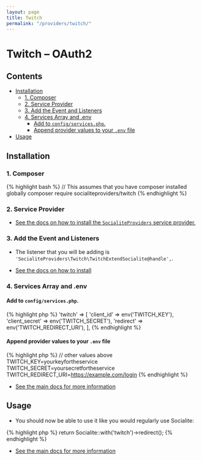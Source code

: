 ```yaml
---
layout: page
title: Twitch
permalink: "/providers/twitch/"
---
```

# Twitch – OAuth2

## Contents

- [Installation](#installation)
  - [1. Composer](#1-composer)
  - [2. Service Provider](#2-service-provider)
  - [3. Add the Event and Listeners](#3-add-the-event-and-listeners)
  - [4. Services Array and .env](#4-services-array-and-env)
    - [Add to `config/services.php`.](#add-to-configservicesphp)
    - [Append provider values to your `.env` file](#append-provider-values-to-your-env-file)
- [Usage](#usage)


## Installation

### 1. Composer

{% highlight bash %}
// This assumes that you have composer installed globally
composer require socialiteproviders/twitch
{% endhighlight %}

### 2. Service Provider

* [See the docs on how to install the `SocialiteProviders` service provider.](https://github.com/SocialiteProviders/Manager#2-service-provider)


### 3. Add the Event and Listeners

* The listener that you will be adding is `'SocialiteProviders\Twitch\TwitchExtendSocialite@handle',`.

* [See the docs on how to install](https://github.com/SocialiteProviders/Manager#3-add-the-event-and-listeners)

### 4. Services Array and .env

#### Add to `config/services.php`.

{% highlight php %}
'twitch' => [
    'client_id' => env('TWITCH_KEY'),
    'client_secret' => env('TWITCH_SECRET'),
    'redirect' => env('TWITCH_REDIRECT_URI'),
],
{% endhighlight %}

#### Append provider values to your `.env` file

{% highlight php %}
// other values above
TWITCH_KEY=yourkeyfortheservice
TWITCH_SECRET=yoursecretfortheservice
TWITCH_REDIRECT_URI=https://example.com/login
{% endhighlight %}

* [See the main docs for more information](https://github.com/SocialiteProviders/Manager#4-services-array-and-env)


## Usage

* You should now be able to use it like you would regularly use Socialite:

{% highlight php %}
return Socialite::with('twitch')->redirect();
{% endhighlight %}

* [See the main docs for more information](https://github.com/SocialiteProviders/Manager#usage)
